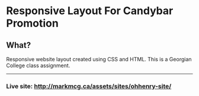 # Responsive Layout For Candybar Promotion

## What?
Responsive website layout created using CSS and HTML. This is a Georgian College class assignment.

---
### Live site: http://markmcg.ca/assets/sites/ohhenry-site/
